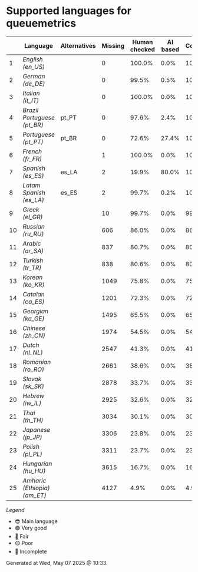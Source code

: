 # Supported languages for queuemetrics

|  | Language | Alternatives | Missing | Human checked | AI based | Completion |   |
|--|----------|--------------|---------|---------------|----------|------------|---|
| 1 | *English (en_US)* |  | 0 | 100.0% | 0.0% | 100.0% | 😎 |
| 2 | *German (de_DE)* |  | 0 | 99.5% | 0.5% | 100.0% | 🟢 |
| 3 | *Italian (it_IT)* |  | 0 | 100.0% | 0.0% | 100.0% | 🟢 |
| 4 | *Brazil Portuguese (pt_BR)* | pt_PT | 0 | 97.6% | 2.4% | 100.0% | 🟢 |
| 5 | *Portuguese (pt_PT)* | pt_BR | 0 | 72.6% | 27.4% | 100.0% | 🟢 |
| 6 | *French (fr_FR)* |  | 1 | 100.0% | 0.0% | 100.0% | 🟢 |
| 7 | *Spanish (es_ES)* | es_LA | 2 | 19.9% | 80.0% | 100.0% | 🟢 |
| 8 | *Latam Spanish (es_LA)* | es_ES | 2 | 99.7% | 0.2% | 100.0% | 🟢 |
| 9 | *Greek (el_GR)* |  | 10 | 99.7% | 0.0% | 99.8% | 🟢 |
| 10 | *Russian (ru_RU)* |  | 606 | 86.0% | 0.0% | 86.0% | 🔵 |
| 11 | *Arabic (ar_SA)* |  | 837 | 80.7% | 0.0% | 80.7% | 🟡 |
| 12 | *Turkish (tr_TR)* |  | 838 | 80.6% | 0.0% | 80.7% | 🟡 |
| 13 | *Korean (ko_KR)* |  | 1049 | 75.8% | 0.0% | 75.8% | 🟡 |
| 14 | *Catalan (ca_ES)* |  | 1201 | 72.3% | 0.0% | 72.3% | 🟡 |
| 15 | *Georgian (ka_GE)* |  | 1495 | 65.5% | 0.0% | 65.5% | 🔴 |
| 16 | *Chinese (zh_CN)* |  | 1974 | 54.5% | 0.0% | 54.5% | 🔴 |
| 17 | *Dutch (nl_NL)* |  | 2547 | 41.3% | 0.0% | 41.3% | 🔴 |
| 18 | *Romanian (ro_RO)* |  | 2661 | 38.6% | 0.0% | 38.7% | 🔴 |
| 19 | *Slovak (sk_SK)* |  | 2878 | 33.7% | 0.0% | 33.7% | 🔴 |
| 20 | *Hebrew (iw_IL)* |  | 2925 | 32.6% | 0.0% | 32.6% | 🔴 |
| 21 | *Thai (th_TH)* |  | 3034 | 30.1% | 0.0% | 30.1% | 🔴 |
| 22 | *Japanese (jp_JP)* |  | 3306 | 23.8% | 0.0% | 23.8% | 🔴 |
| 23 | *Polish (pl_PL)* |  | 3311 | 23.7% | 0.0% | 23.7% | 🔴 |
| 24 | *Hungarian (hu_HU)* |  | 3615 | 16.7% | 0.0% | 16.7% | 🔴 |
| 25 | *Amharic (Ethiopia) (am_ET)* |  | 4127 | 4.9% | 0.0% | 4.9% | 🔴 |


*Legend*

- 😎 Main language
- 🟢 Very good
- 🔵 Fair
- 🟡 Poor
- 🔴 Incomplete


Generated at Wed, May 07 2025 @ 10:33.

